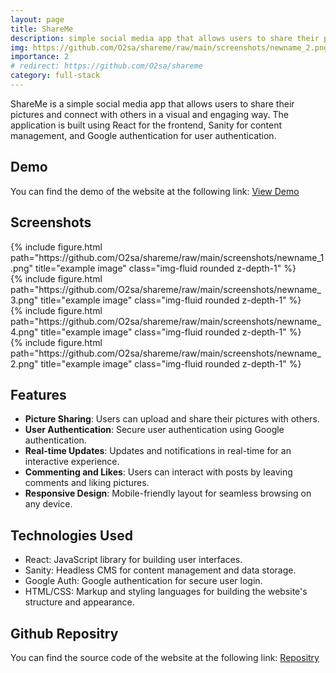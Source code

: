 ```yaml
---
layout: page
title: ShareMe
description: simple social media app that allows users to share their pictures 
img: https://github.com/O2sa/shareme/raw/main/screenshots/newname_2.png
importance: 2
# redirect: https://github.com/O2sa/shareme
category: full-stack
---
```


ShareMe is a simple social media app that allows users to share their pictures and connect with others in a visual and engaging way. The application is built using React for the frontend, Sanity for content management, and Google authentication for user authentication.

## Demo

You can find the demo of the website at the following link:
[View Demo](https://deploy--share-my-social-app.netlify.app)

## Screenshots
<div class="row">
    <div class="col-sm mt-3 mt-md-0">
        {% include figure.html path="https://github.com/O2sa/shareme/raw/main/screenshots/newname_1.png" title="example image" class="img-fluid rounded z-depth-1" %}
    </div>
</div>
<div class="row">
    <div class="col-sm mt-3 mt-md-0">
        {% include figure.html path="https://github.com/O2sa/shareme/raw/main/screenshots/newname_3.png" title="example image" class="img-fluid rounded z-depth-1" %}
    </div>
    <div class="col-sm mt-3 mt-md-0">
        {% include figure.html path="https://github.com/O2sa/shareme/raw/main/screenshots/newname_4.png" title="example image" class="img-fluid rounded z-depth-1" %}
    </div>    <div class="col-sm mt-3 mt-md-0">
        {% include figure.html path="https://github.com/O2sa/shareme/raw/main/screenshots/newname_2.png" title="example image" class="img-fluid rounded z-depth-1" %}
    </div>
</div>

## Features

- **Picture Sharing**: Users can upload and share their pictures with others.
- **User Authentication**: Secure user authentication using Google authentication.
- **Real-time Updates**: Updates and notifications in real-time for an interactive experience.
- **Commenting and Likes**: Users can interact with posts by leaving comments and liking pictures.
- **Responsive Design**: Mobile-friendly layout for seamless browsing on any device.

## Technologies Used

- React: JavaScript library for building user interfaces.
- Sanity: Headless CMS for content management and data storage.
- Google Auth: Google authentication for secure user login.
- HTML/CSS: Markup and styling languages for building the website's structure and appearance.



## Github Repositry

You can find the source code of the website at the following link:
[Repositry](https://github.com/O2sa/shareme)


